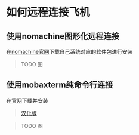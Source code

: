 # 如何远程连接飞机

## 使用nomachine图形化远程连接

在[nomachine官网](https://www.nomachine.com/)下载自己系统对应的软件包进行安装

> TODO 图



## 使用mobaxterm纯命令行连接

在[官网]()下载并安装

> [汉化版](https://github.com/RipplePiam/MobaXterm-Chinese-Simplified/releases)



> TODO 图

